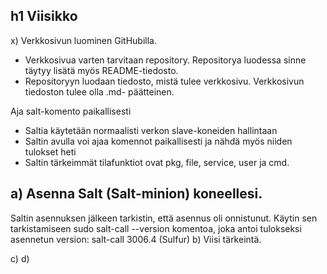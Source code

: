 ## h1 Viisikko
x) Verkkosivun luominen GitHubilla. 
- Verkkosivua varten tarvitaan repository. Repositorya luodessa sinne täytyy lisätä myös README-tiedosto.
- Repositoryyn luodaan tiedosto, mistä tulee verkkosivu. Verkkosivun tiedoston tulee olla .md- päätteinen.

Aja salt-komento paikallisesti 
- Saltia käytetään normaalisti verkon slave-koneiden hallintaan 
- Saltin avulla voi ajaa komennot paikallisesti ja nähdä myös niiden tulokset heti
- Saltin tärkeimmät tilafunktiot ovat pkg, file, service, user ja cmd.

## a) Asenna Salt (Salt-minion) koneellesi.
Saltin asennuksen jälkeen tarkistin, että asennus oli onnistunut. Käytin sen tarkistamiseen sudo salt-call --version komentoa, joka antoi tulokseksi asennetun version: salt-call 3006.4 (Sulfur)
b) Viisi tärkeintä. 

c)
d)

  
